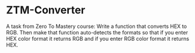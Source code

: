 # ZTM-Converter

A task from Zero To Mastery course:
Write a function that converts HEX to RGB. Then make that function auto-detects the formats so that if you enter HEX color format it returns RGB and if you enter RGB color format it returns HEX.
